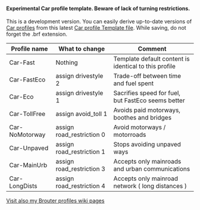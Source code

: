 
#### Experimental Car profile template. Beware of lack of turning restrictions.

This is a development version. You can easily derive up-to-date versions of [Car profiles](https://github.com/poutnikl/Brouter-profiles/wiki/Car-profiles) from this latest [Car profile Template file](https://raw.githubusercontent.com/poutnikl/Car-Profile/master/Car-test-Template.brf). 
While saving, do not forget the .brf extension.

|Profile name          |What to change                  |Comment                                              |
|----------------------|--------------------------------|-----------------------------------------------------|
|Car-Fast              |Nothing                         |Template default content is identical to this profile|
|Car-FastEco           |assign drivestyle 2             |Trade-off between time and fuel spent                |
|Car-Eco               |assign drivestyle 1             |Sacrifies speed for fuel, but FastEco seems better   |
|Car-TollFree          |assign avoid_toll 1             |Avoids paid motorways, boothes and bridges           |
|Car-NoMotorway        |assign road_restriction 0       |Avoid motorways / motorroads                         |
|Car-Unpaved           |assign road_restriction 1       |Stops avoiding unpaved ways                          |
|Car-MainUrb           |assign road_restriction 3       |Accepts only mainroads and urban communications      |
|Car-LongDists         |assign road_restriction 4       |Accepts only mainroad network ( long distances )     |

[Visit also my Brouter profiles wiki pages](https://github.com/poutnikl/Brouter-profiles/wiki)

